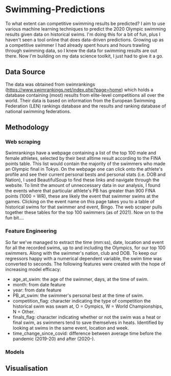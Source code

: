 # Swimming-Predictions
To what extent can competitive swimming results be predicted? I aim to use various machine learning techniques to predict the 2020 Olympic swimming results given data on historical swims. I'm doing this for a bit of fun, plus I haven't seen a tool online that does data-driven predictions. Growing up as a competitive swimmer I had already spent hours and hours trawling through swimming data, so I knew the data for swimming results are out there. Now I'm building on my data science toolkit, I just had to give it a go. 

## Data Source
The data was obtained from swimrankings (https://www.swimrankings.net/index.php?page=home) which holds a database containing (most) results from elite-level competitions all over the world. Their data is based on information from the European Swimming Federation (LEN) rankings database and the results and ranking database of national swimming federations. 

## Methodology
### Web scraping
Swimrankings have a webpage containing a list of the top 100 male and female athletes, selected by their best alltime result according to the FINA points table. This list would contain the majority of the swimmers who made an Olympic final in Tokyo. On the webpage one can click onto the athlete's profile and see their current personal bests and personal stats (i.e. DOB and Nation), I used BeautifulSoup to find these links and navigate through the website. To limit the amount of unneccessary data in our analysis, I found the events where that particular athlete's PB has greater than 900 FINA points (1000 = WR), these are likely the event that swimmer swims at the games. Clicking on the event name on this page takes you to a table of historical swims for that swimmer and event, Bingo. The web scraper pulls together these tables for the top 100 swimmers (as of 2021). Now on to the fun bit....  

### Feature Engineering
So far we've managed to extract the time (mm:ss), date, location and event for all the recorded swims, up to and including the Olympics, for our top 100 swimmers. Along with the swimmer's nation, club and DOB. To keep our regressors happy with a numerical dependent variable, the swim time was converted to seconds. The following features were created with the hope of increasing model efficacy:
- age_at_swim: the age of the swimmer, days, at the time of swim.
- month: from date feature
- year: from date feature
- PB_at_swim: the swimmer's personal best at the time of swim.
- competition_flag: character indicating the type of competition the historical swim was swam at, O = Oympics, W = World Championships, N = Other.
- finals_flag: character indicating whether or not the swim was a heat or final swim, as swimmers tend to save themselves in heats. Identified by looking at swims in the same event, location and week.
- time_change_since_covid: difference between average time before the pandemic (2019-20) and after (2020-).


### Models


## Visualisation
